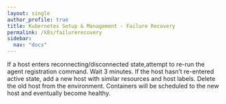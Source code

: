 ```yaml
---
layout: single
author_profile: true
title: Kubernetes Setup & Management - Failure Recovery
permalink: /k8s/failurerecovery
sidebar:
  nav: "docs"
---
```

If a host enters reconnecting/disconnected state,attempt to re-run the agent registration command. Wait 3 minutes. If the host hasn’t re-entered active state, add a new host with similar resources and host labels. Delete the old host from the environment. Containers will be scheduled to the new host and eventually become healthy.


